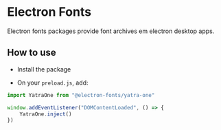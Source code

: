 # Electron Fonts

Electron fonts packages provide font archives em electron desktop apps.

## How to use

* Install the package

* On your `preload.js`, add:

```ts
import YatraOne from "@electron-fonts/yatra-one"

window.addEventListener("DOMContentLoaded", () => {
    YatraOne.inject()
})
```